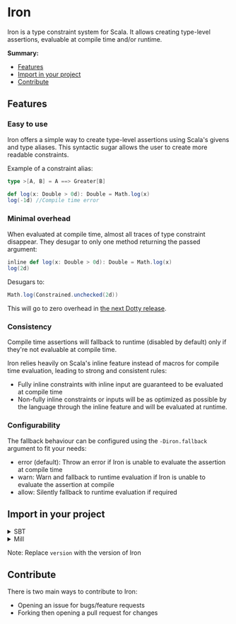 # Iron

Iron is a type constraint system for Scala. It allows creating type-level assertions, evaluable at compile time and/or
runtime.

**Summary:**

- [Features](#Features)
- [Import in your project](#Import-in-your-project)
- [Contribute](#Contribute)

## Features

### Easy to use

Iron offers a simple way to create type-level assertions using Scala's givens and type aliases.
This syntactic sugar allows the user to create more readable constraints.

Example of a constraint alias:

```scala
type >[A, B] = A ==> Greater[B]

def log(x: Double > 0d): Double = Math.log(x)
log(-1d) //Compile time error
```

### Minimal overhead

When evaluated at compile time, almost all traces of type constraint disappear. They desugar to only one method returning
the passed argument:

```scala
inline def log(x: Double > 0d): Double = Math.log(x)
log(2d)
```

Desugars to:

```scala
Math.log(Constrained.unchecked(2d))
```

This will go to zero overhead
in [the next Dotty release](https://github.com/lampepfl/dotty/pull/12815).

### Consistency

Compile time assertions will fallback to runtime (disabled by default) only if they're not evaluable at compile time.

Iron relies heavily on Scala's inline feature instead of macros for compile time evaluation, leading to strong and
consistent rules:

- Fully inline constraints with inline input are guaranteed to be evaluated at compile time
- Non-fully inline constraints or inputs will be as optimized as possible by the language through the inline feature and
  will be evaluated at runtime.

### Configurability

The fallback behaviour can be configured using the `-Diron.fallback` argument to fit your needs:

- error (default): Throw an error if Iron is unable to evaluate the assertion at compile time
- warn: Warn and fallback to runtime evaluation if Iron is unable to evaluate the assertion at compile
- allow: Silently fallback to runtime evaluation if required

## Import in your project

<details>
<summary>
SBT
</summary>

```scala
libraryDependencies += "io.github.iltotore" %% "iron" % "version"
```

</details>

<details>
<summary>
Mill
</summary>

```scala
ivy"io.github.iltotore::iron:version"
```

</details>

Note: Replace `version` with the version of Iron

## Contribute

There is two main ways to contribute to Iron:

- Opening an issue for bugs/feature requests
- Forking then opening a pull request for changes